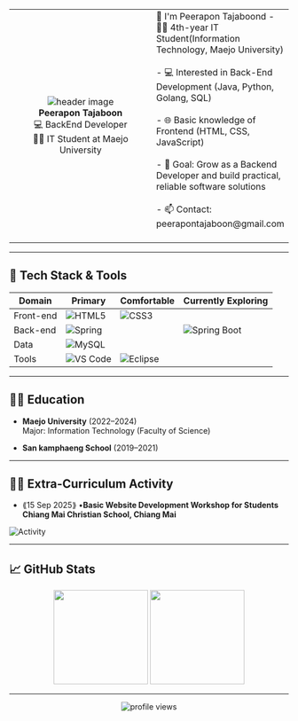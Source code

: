 <!-- Banner / Cover -->
<p  align="center">

<!-- <img  src="https://camo.githubusercontent.com/732a2f71fed4513848e33fe58bdcbbc475e7a225c03c3e72e07a26f0ecaf61d5/68747470733a2f2f63617073756c652d72656e6465722e76657263656c2e6170702f6170693f747970653d776176696e67266865696768743d32303026746578743d576176696e672126666f6e74416c69676e3d383026666f6e74416c69676e593d343026636f6c6f723d6772616469656e74"  /> -->

</p>
<table>
<tr>
<td  width="250px"  align="center">
<img  src="https://s6.ezgif.com/tmp/ezgif-667b77fa2ac84d.webp"  alt="header image" />
<br>
<strong>Peerapon Tajaboon</strong><br/>
💻 BackEnd Developer<br/>
👨‍🎓 IT Student at Maejo University
</td>
<td valign="top">
  👋 I'm Peerapon Tajaboond
- 👨‍🎓 4th-year IT Student(Information Technology, Maejo University)<br><br>
- 💻 Interested in Back-End Development (Java, Python, Golang, SQL)<br><br>
- 🌐 Basic knowledge of Frontend (HTML, CSS, JavaScript)<br><br>
- 🎯 Goal: Grow as a Backend Developer and build practical, reliable software solutions<br><br>
- 📫 Contact: peerapontajaboon@gmail.com<br><br>
</td>
</tr>
</table>

---

  

## 🧰 Tech Stack & Tools

  

<div align="center">

| Domain    | Primary                                                                                                                  | Comfortable                                                                 | Currently Exploring                                                                 |
|-----------|--------------------------------------------------------------------------------------------------------------------------|------------------------------------------------------------------------------|-------------------------------------------------------------------------------------|
| Front-end | ![HTML5](https://img.shields.io/badge/HTML5-E34F26?logo=html5&logoColor=white)                                           | ![CSS3](https://img.shields.io/badge/CSS3-1572B6?logo=css3&logoColor=white)  |                                                                                     |
| Back-end  | ![Spring](https://img.shields.io/badge/Spring-6DB33F?logo=spring&logoColor=white)                                        |                                                                              | ![Spring Boot](https://img.shields.io/badge/SpringBoot-6DB33F?logo=springboot&logoColor=white) |
| Data      | ![MySQL](https://img.shields.io/badge/MySQL-4479A1?logo=mysql&logoColor=white)                                           |                                                                              |                                                                                     |
| Tools     | ![VS Code](https://img.shields.io/badge/VS%20Code-007ACC?logo=visualstudiocode&logoColor=white)                          | ![Eclipse](https://img.shields.io/badge/Eclipse-2C2255?logo=eclipse&logoColor=white)    |                                                                                     |

</div>

---

## 👨‍🎓 Education

- **Maejo University** (2022–2024)  
  Major: Information Technology (Faculty of Science)
  
- **San kamphaeng School** (2019–2021)  

---


## ✍🏻 Extra-Curriculum Activity

  

<!-- GH Action can automate this section; placeholder for manual list -->

  

- ⟪15 Sep 2025⟫ •**Basic Website Development Workshop for Students Chiang Mai Christian School, Chiang Mai**

<img  src="https://s6.ezgif.com/tmp/ezgif-618f9dee502bfa.webp"  alt="Activity" />

---

  

## 📈 GitHub Stats

  

<div  align="center">

<img  height="170"  src="https://github-readme-stats.vercel.app/api?username=⟪USERNAME⟫&show_icons=true&hide_border=true"  />

<img  height="170"  src="https://github-readme-stats.vercel.app/api/top-langs/?username=⟪USERNAME⟫&layout=compact&hide_border=true"  />

</div>

  

---

  

<p  align="center">

<img  src="https://komarev.com/ghpvc/?username=⟪USERNAME⟫&style=flat-square"  alt="profile views"/>

</p>
